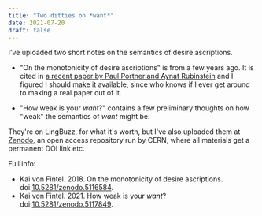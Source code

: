 ```yaml
---
title: "Two ditties on *want*"
date: 2021-07-20
draft: false
---
```


I've uploaded two short notes on the semantics of desire ascriptions. 

- "On the monotonicity of desire ascriptions" is from a few years ago. It is cited in [a recent paper by Paul Portner and Aynat Rubinstein](https://doi.org/10.1007/s11050-020-09167-7) and I figured I should make it available, since who knows if I ever get around to making a real paper out of it.

- "How weak is your *want*?" contains a few preliminary thoughts on how "weak" the semantics of *want* might be. 

They're on LingBuzz, for what it's worth, but I've also uploaded them at [Zenodo](https://zenodo.org), an open access repository run by CERN, where all materials get a permanent DOI link etc. 

Full info:

- Kai von Fintel. 2018. On the monotonicity of desire ascriptions. doi:[10.5281/zenodo.5116584](https://doi.org/10.5281/zenodo.5116584).
- Kai von Fintel. 2021. How weak is your *want*? doi:[10.5281/zenodo.5117849](https://doi.org/10.5281/zenodo.5117849).
 
